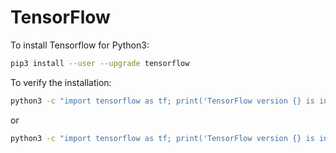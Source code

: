 # TensorFlow

To install Tensorflow for Python3:

```bash
pip3 install --user --upgrade tensorflow
```

To verify the installation:

```bash
python3 -c "import tensorflow as tf; print('TensorFlow version {} is installed.'.format(tf.VERSION))"
```
or 

```bash
python3 -c "import tensorflow as tf; print('TensorFlow version {} is installed.'.format(tf.__version__))"
```



